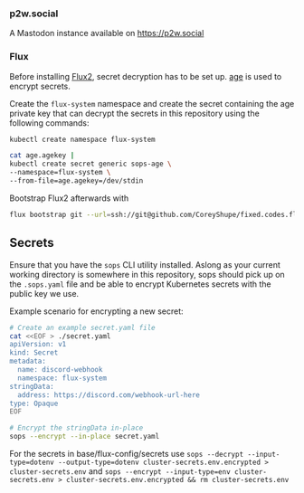 ### p2w.social

A Mastodon instance available on https://p2w.social

### Flux

Before installing [Flux2](https://fluxcd.io), secret decryption has to be set up. [age](https://github.com/FiloSottile/age) is used to encrypt secrets.

Create the `flux-system` namespace and create the secret containing the age private key that can decrypt the secrets in this repository using the following commands:

```bash
kubectl create namespace flux-system

cat age.agekey |
kubectl create secret generic sops-age \
--namespace=flux-system \
--from-file=age.agekey=/dev/stdin
```

Bootstrap Flux2 afterwards with

```bash
flux bootstrap git --url=ssh://git@github.com/CoreyShupe/fixed.codes.flux --branch=main --ssh-key-algorithm ed25519 --path=base
```

## Secrets

Ensure that you have the `sops` CLI utility installed.
Aslong as your current working directory is somewhere in this repository, sops should pick up on the `.sops.yaml` file and be able to encrypt Kubernetes secrets with the public key we use.

Example scenario for encrypting a new secret:

```bash
# Create an example secret.yaml file
cat <<EOF > ./secret.yaml
apiVersion: v1
kind: Secret
metadata:
  name: discord-webhook
  namespace: flux-system
stringData:
  address: https://discord.com/webhook-url-here
type: Opaque
EOF

# Encrypt the stringData in-place
sops --encrypt --in-place secret.yaml
```

For the secrets in base/flux-config/secrets use
`sops --decrypt --input-type=dotenv --output-type=dotenv cluster-secrets.env.encrypted > cluster-secrets.env`
and
`sops --encrypt --input-type=env cluster-secrets.env > cluster-secrets.env.encrypted && rm cluster-secrets.env`
